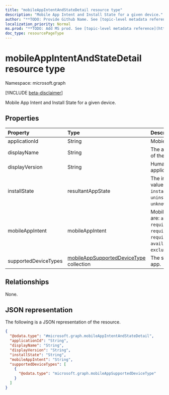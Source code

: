 ```yaml
---
title: "mobileAppIntentAndStateDetail resource type"
description: "Mobile App Intent and Install State for a given device."
author: "**TODO: Provide Github Name. See [topic-level metadata reference](https://msgo.azurewebsites.net/add/document/guidelines/metadata.html#topic-level-metadata)**"
localization_priority: Normal
ms.prod: "**TODO: Add MS prod. See [topic-level metadata reference](https://msgo.azurewebsites.net/add/document/guidelines/metadata.html#topic-level-metadata)**"
doc_type: resourcePageType
---
```


# mobileAppIntentAndStateDetail resource type

Namespace: microsoft.graph

[!INCLUDE [beta-disclaimer](../../includes/beta-disclaimer.md)]

Mobile App Intent and Install State for a given device.

## Properties
|Property|Type|Description|
|:---|:---|:---|
|applicationId|String|MobieApp identifier.|
|displayName|String|The admin provided or imported title of the app.|
|displayVersion|String|Human readable version of the application|
|installState|resultantAppState|The install state of the app. Possible values are: `notApplicable`, `installed`, `failed`, `notInstalled`, `uninstallFailed`, `pendingInstall`, `unknown`.|
|mobileAppIntent|mobileAppIntent|Mobile App Intent. Possible values are: `available`, `notAvailable`, `requiredInstall`, `requiredUninstall`, `requiredAndAvailableInstall`, `availableInstallWithoutEnrollment`, `exclude`.|
|supportedDeviceTypes|[mobileAppSupportedDeviceType](../resources/mobileappsupporteddevicetype.md) collection|The supported platforms for the app.|

## Relationships
None.

## JSON representation
The following is a JSON representation of the resource.
<!-- {
  "blockType": "resource",
  "@odata.type": "microsoft.graph.mobileAppIntentAndStateDetail"
}
-->
``` json
{
  "@odata.type": "#microsoft.graph.mobileAppIntentAndStateDetail",
  "applicationId": "String",
  "displayName": "String",
  "displayVersion": "String",
  "installState": "String",
  "mobileAppIntent": "String",
  "supportedDeviceTypes": [
    {
      "@odata.type": "microsoft.graph.mobileAppSupportedDeviceType"
    }
  ]
}
```

